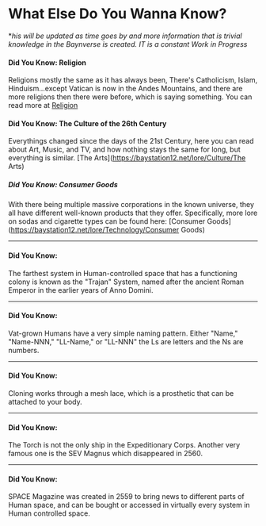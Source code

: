 # What Else Do You Wanna Know?

**his will be updated as time goes by and more information that is trivial knowledge in the Baynverse is created. IT is a constant Work in Progress*

#### Did You Know: Religion

Religions mostly the same as it has always been, There's Catholicism, Islam, Hinduism...except Vatican is now in the Andes Mountains, and there are more religions then there were before, which is saying something. You can read more at [Religion](https://baystation12.net/lore/Culture/Religion)

#### Did You Know: The Culture of the 26th Century

Everythings changed since the days of the 21st Century, here you can read about Art, Music, and TV, and how nothing stays the same for long, but everything is similar. [The Arts](https://baystation12.net/lore/Culture/The Arts)


##### Did You Know: Consumer Goods

With there being multiple massive corporations in the known universe, they all have different well-known products that they offer.  Specifically, more lore on sodas and cigarette types can be found here: [Consumer Goods](https://baystation12.net/lore/Technology/Consumer Goods)

____

#### Did You Know:

The farthest system in Human-controlled space that has a functioning colony is known as the "Trajan" System, named after the ancient 
Roman Emperor in the earlier years of Anno Domini.

____

#### Did You Know:

Vat-grown Humans have a very simple naming pattern. Either "Name," "Name-NNN," "LL-Name," or "LL-NNN" the Ls are letters and the Ns
are numbers. 

____

#### Did You Know:

Cloning works through a mesh lace, which is a prosthetic that can be attached to your body.

____

#### Did You Know:

The Torch is not the only ship in the Expeditionary Corps. Another very famous one is the SEV Magnus which disappeared in 2560. 

____

#### Did You Know: 

SPACE Magazine was created in 2559 to bring news to different parts of Human space, and can be bought or accessed in virtually every system in Human controlled space.
